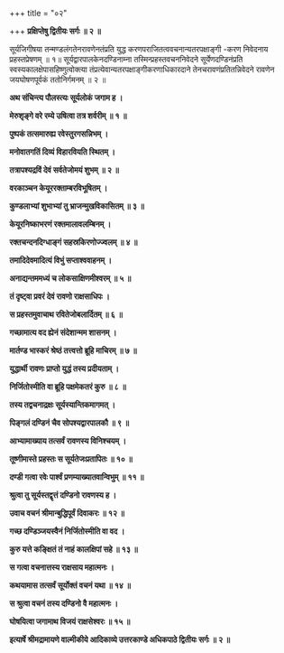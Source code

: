 +++
title = "०२"

+++
**प्रक्षिप्तेषु द्वितीयः सर्गः ॥ २ ॥**

सूर्यजिगीषया तन्मण्डलंगतेनरावणेनतंप्रति युद्ध करणपराजितत्ववचनान्यतरपक्षाङ्गी -करण निवेदनाय प्रहस्तप्रेषणम् ॥ १॥ सूर्यद्वारपालकेनदण्डिनाम्ना तस्मिन्प्रहस्तवचननिवेदने सूर्येणदण्डिनंप्रति स्वस्यकालक्षेपासहिष्णुत्वोक्त्या तंप्रत्येवान्यतरपक्षाङ्गीकरणाधिकारदाने तेनचरावणंप्रतितन्निवेदने रावणेन जयघोषणपूर्वकं ततोनिर्गमनम् ॥ २ ॥

**अथ संचिन्त्य पौलस्त्यः सूर्यलोकं जगाम ह ।**

**मेरुशृङ्गे वरे रम्ये उषित्वा तत्र शर्वरीम् ॥ १ ॥**

**पुष्पकं तत्समारुह्य रवेस्तुरगसन्निभम् ।**

**मनोवातगतिं दिव्यं विहारवियति स्थितम् ।**

**तत्रापश्यद्रविं देवं सर्वतेजोमयं शुभम् ॥ २ ॥**

**वरकाञ्चन केयूररक्ताम्बरविभूषितम् ।**

**कुण्डलाभ्यां शुभाभ्यां तु भ्राजन्मुखविकासितम् ॥ ३ ॥**

**केयूरनिष्काभरणं रक्तमालावलम्बिनम् ।**

**रक्तचन्दनदिग्धाङ्गं सहस्रकिरणोज्ज्वलम् ॥ ४ ॥**

**तमादिदेवमादित्यं विभुं सप्ताश्ववाहनम् ।**

**अनाद्यन्तममध्यं च लोकसाक्षिणमीश्वरम् ॥ ५ ॥**

**तं दृष्ट्वा प्रवरं देवं रावणो राक्षसाधिपः ।**

**स प्रहस्तमुवाचाथ रवितेजोबलार्दितम् ॥ ६ ॥**

**गच्छामात्य वद ह्येनं संदेशान्मम शासनम् ।**

**मार्तण्ड भास्करं श्रेष्ठं तत्त्वत्तो ब्रूहि माचिरम् ॥ ७ ॥**

**युद्धार्थी रावणः प्राप्तो युद्धं तस्य प्रदीयताम् ।**

**निर्जितोस्मीति वा ब्रूहि पक्षमेकतरं कुरु ॥ ८ ॥**

**तस्य तद्वचनाद्रक्षः सूर्यस्यान्तिकमागमत् ।**

**पिङ्गलं दण्डिनं चैव सोपश्यद्वारपालकौ ॥ ९ ॥**

**आभ्यामाख्याय तत्सर्वं रावणस्य विनिश्चयम् ।**

**तूष्णीमास्ते प्रहस्तः स सूर्यतेजःप्रतापितः ॥ १० ॥**

**दण्डी गत्वा रवेः पार्श्वं प्रणम्याख्यातवान्विभुम् ॥ ११ ॥**

**श्रुत्वा तु सूर्यस्तद्वृत्तं दण्डिनो रावणस्य ह ।**

**उवाच वचनं श्रीमान्बुद्धिपूर्वं दिवाकरः ॥ १२ ॥**

**गच्छ दण्डिञ्जयस्वैनं निर्जितोस्मीति वा वद ।**

**कुरु यत्ते कङ्क्षितं तं नाहं कालक्षिपां सहे ॥ १३ ॥**

**स गत्वा वचनात्तस्य राक्षसाय महात्मनः ।**

**कथयामास तत्सर्वं सूर्योक्तं वचनं यथा ॥ १४ ॥**

**स श्रुत्वा वचनं तस्य दण्डिनो वै महात्मनः ।**

**घोषयित्वा जगामाथ विजयं राक्षसेश्वरः ॥ १५ ॥**

**इत्यार्षे श्रीमद्रामायणे वाल्मीकीये आदिकाव्ये उत्तरकाण्डे अधिकपाठे द्वितीयः सर्गः ॥ २ ॥**
